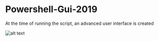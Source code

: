 # Powershell-Gui-2019

At the time of running the script, an advanced user interface is created

![alt text](https://raw.githubusercontent.com/username/projectname/branch/path/to/img.png)



